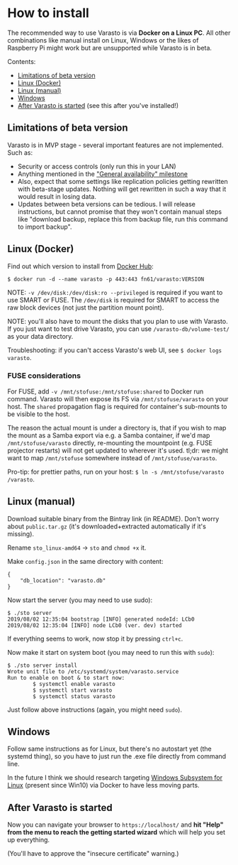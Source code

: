 How to install
==============

The recommended way to use Varasto is via **Docker on a Linux PC**. All other combinations
like manual install on Linux, Windows or the likes of Raspberry Pi might work but are
unsupported while Varasto is in beta.

Contents:

- [Limitations of beta version](#limitations-of-beta-version)
- [Linux (Docker)](#linux-docker)
- [Linux (manual)](#linux-manual)
- [Windows](#windows)
- [After Varasto is started](#after-varasto-is-started) (see this after you've installed!)


Limitations of beta version
---------------------------

Varasto is in MVP stage - several important features are not implemented. Such as:

- Security or access controls (only run this in your LAN)
- Anything mentioned in the
  ["General availability" milestone](https://github.com/function61/varasto/milestone/3)
- Also, expect that some settings like replication policies getting rewritten with
  beta-stage updates. Nothing will get rewritten in such a way that it would result in
  losing data.
- Updates between beta versions can be tedious. I will release instructions, but cannot
  promise that they won't contain manual steps like "download backup, replace this from
  backup file, run this command to import backup".


Linux (Docker)
--------------

Find out which version to install from [Docker Hub](https://hub.docker.com/r/fn61/varasto):

```
$ docker run -d --name varasto -p 443:443 fn61/varasto:VERSION
```

NOTE: `-v /dev/disk:/dev/disk:ro --privileged` is required if you want to use SMART or FUSE.
The `/dev/disk` is required for SMART to access the raw block devices (not just the partition
mount point).

NOTE: you'll also have to mount the disks that you plan to use with Varasto. If you just want
to test drive Varasto, you can use `/varasto-db/volume-test/` as your data directory.

Troubleshooting: if you can't access Varasto's web UI, see `$ docker logs varasto`.


### FUSE considerations

For FUSE, add `-v /mnt/stofuse:/mnt/stofuse:shared` to Docker run command. Varasto will then
expose its FS via `/mnt/stofuse/varasto` on your host. The `shared` propagation flag is
required for container's sub-mounts to be visible to the host.

The reason the actual mount is under a directory is, that if you wish to map the mount as
a Samba export via e.g. a Samba container, if we'd map `/mnt/stofuse/varasto` directly,
re-mounting the mountpoint (e.g. FUSE projector restarts) will not get updated to wherever
it's used. tl;dr: we might want to map `/mnt/stofuse` somewhere instead of
`/mnt/stofuse/varasto`.

Pro-tip: for prettier paths, run on your host: `$ ln -s /mnt/stofuse/varasto /varasto`.


Linux (manual)
--------------

Download suitable binary from the Bintray link (in README). Don't worry about `public.tar.gz`
(it's downloaded+extracted automatically if it's missing).

Rename `sto_linux-amd64` -> `sto` and `chmod +x` it.

Make `config.json` in the same directory with content:

```
{	
	"db_location": "varasto.db"
}
```

Now start the server (you may need to use sudo):

```
$ ./sto server
2019/08/02 12:35:04 bootstrap [INFO] generated nodeId: LCb0
2019/08/02 12:35:04 [INFO] node LCb0 (ver. dev) started
```

If everything seems to work, now stop it by pressing `ctrl+c`.

Now make it start on system boot (you may need to run this with `sudo`):

```
$ ./sto server install
Wrote unit file to /etc/systemd/system/varasto.service
Run to enable on boot & to start now:
        $ systemctl enable varasto
        $ systemctl start varasto
        $ systemctl status varasto
```

Just follow above instructions (again, you might need `sudo`).



Windows
-------

Follow same instructions as for Linux, but there's no autostart yet (the systemd thing),
so you have to just run the .exe file directly from command line.

In the future I think we should research targeting
[Windows Subsystem for Linux](https://en.wikipedia.org/wiki/Windows_Subsystem_for_Linux)
(present since Win10) via Docker to have less moving parts.


After Varasto is started
------------------------

Now you can navigate your browser to `https://localhost/` and **hit "Help" from the menu
to reach the getting started wizard** which will help you set up everything.

(You'll have to approve the "insecure certificate" warning.)

